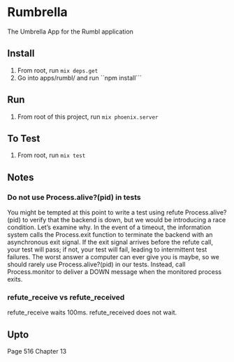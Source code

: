 # Rumbrella

The Umbrella App for the Rumbl application

## Install

1. From root, run ```mix deps.get```
2. Go into apps/rumbl/ and run ``npm install```

## Run

1. From root of this project, run ```mix phoenix.server```

## To Test

1. From root, run ```mix test```

## Notes

### Do not use Process.alive?(pid) in tests

You might be tempted at this point to write a test using refute Process.alive?(pid) to verify that the backend is down, but we would be introducing a race condition. Let’s examine why. In the event of a timeout, the information system calls the Process.exit function to terminate the backend with an asynchronous exit signal. If the exit signal arrives before the refute call, your test will pass; if not, your test will fail, leading to intermittent test failures. The worst answer a computer can ever give you is maybe, so we should rarely use Process.alive?(pid) in our tests. Instead, call Process.monitor to deliver a DOWN message when the monitored process exits.

### refute_receive vs refute_received

refute_receive waits 100ms. refute_received does not wait.

## Upto
Page 516
Chapter 13
